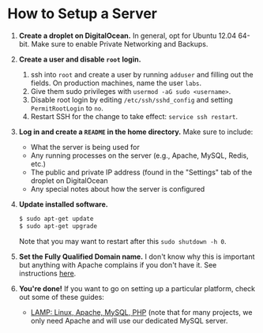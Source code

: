 How to Setup a Server
=====================

1. **Create a droplet on DigitalOcean.** In general, opt for Ubuntu 12.04 64-bit. Make sure to
   enable Private Networking and Backups.

1. **Create a user and disable `root` login.**

   1. ssh into  `root` and create a user by running `adduser` and filling out the fields. On
      production machines, name the user `labs`.
   1. Give them sudo privileges with `usermod -aG sudo <username>`.
   1. Disable root login by editing `/etc/ssh/sshd_config` and setting `PermitRootLogin` to `no`.
   1. Restart SSH for the change to take effect: `service ssh restart`.

1. **Log in and create a `README` in the home directory.** Make sure to include:

   - What the server is being used for
   - Any running processes on the server (e.g., Apache, MySQL, Redis, etc.)
   - The public and private IP address (found in the "Settings" tab of the droplet on DigitalOcean
   - Any special notes about how the server is configured

1. **Update installed software.**

   ```bash
   $ sudo apt-get update
   $ sudo apt-get upgrade
   ```

   Note that you may want to restart after this `sudo shutdown -h 0`.

1. **Set the Fully Qualified Domain name.** I don't know why this is important but anything with
   Apache complains if you don't have it. See instructions [here](https://library.linode.com/getting-started#sph_update-etc-hosts).

1. **You're done!** If you want to go on setting up a particular platform, check out some of these
   guides:

   - [LAMP: Linux, Apache, MySQL, PHP](https://www.digitalocean.com/community/articles/how-to-install-linux-apache-mysql-php-lamp-stack-on-ubuntu) (note that for many projects, we only need Apache
     and will use our dedicated MySQL server.
